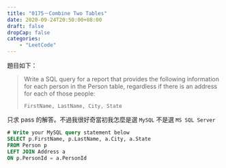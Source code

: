 ```yaml
---
title: "0175－Combine Two Tables"
date: 2020-09-24T20:50:00+08:00
draft: false
dropCap: false
categories:
    - "LeetCode"
---
```


題目如下：

> Write a SQL query for a report that provides the following information for each person in the Person table, regardless if there is an address for each of those people:
>
> `FirstName, LastName, City, State`

<!--more-->

只求 pass 的解答。不過我很好奇當初我怎麼是選 `MySQL` 不是選 `MS SQL Server`

```sql
# Write your MySQL query statement below
SELECT p.FirstName, p.LastName, a.City, a.State
FROM Person p
LEFT JOIN Address a 
ON p.PersonId = a.PersonId
```
